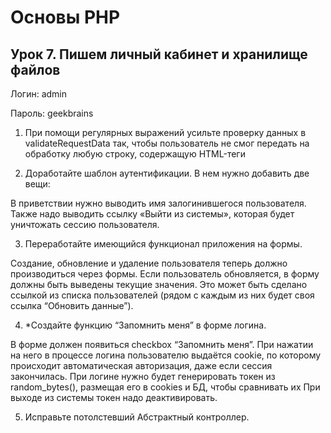 # Основы PHP
## Урок 7. Пишем личный кабинет и хранилище файлов

Логин: admin

Пароль: geekbrains

1. При помощи регулярных выражений усильте проверку данных в validateRequestData так, чтобы пользователь не смог передать на обработку любую строку, содержащую HTML-теги

2. Доработайте шаблон аутентификации. В нем нужно добавить две вещи:

В приветствии нужно выводить имя залогинившегося пользователя.
Также надо выводить ссылку «Выйти из системы», которая будет уничтожать сессию пользователя.

3. Переработайте имеющийся функционал приложения на формы.

Создание, обновление и удаление пользователя теперь должно производиться через формы.
Если пользователь обновляется, в форму должны быть выведены текущие значения. Это может быть сделано ссылкой из списка пользователей (рядом с каждым из них будет своя ссылка “Обновить данные”).

4. *Создайте функцию “Запомнить меня” в форме логина.

В форме должен появиться checkbox “Запомнить меня”.
При нажатии на него в процессе логина пользователю выдаётся cookie, по которому происходит автоматическая авторизация, даже если сессия закончилась.
При логине нужно будет генерировать токен из random_bytes(), размещая его в cookies и БД, чтобы сравнивать их
При выходе из системы токен надо деактивировать.

5. Исправьте потолстевший Абстрактный контроллер.